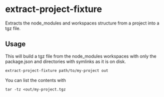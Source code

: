 # extract-project-fixture

Extracts the node_modules and workspaces structure from a project into a tgz file.

## Usage

This will build a tgz file from the node_modules workspaces with only the package.json and directories with symlinks as it is on disk.

```sh
extract-project-fixture path/to/my-project out
```

You can list the contents with

```
tar -tz <out/my-project.tgz
```
